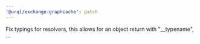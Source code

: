 ```yaml
---
'@urql/exchange-graphcache': patch
---
```


Fix typings for resolvers, this allows for an object return with "\_\_typename", ...
